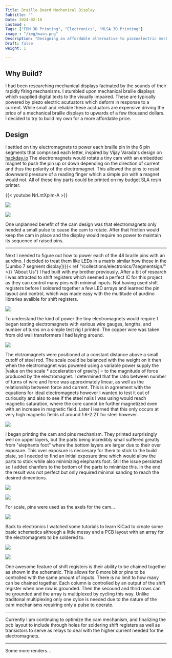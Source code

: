 ```yaml
---
Title: Braille Board Mechanical Display
Subtitle: ""
Date: 2024-02-10
Lastmod : 
Tags: ["FDM 3D Printing", "Electronics", "MLSA 3D Printing"]
image : "/img/main.png"
Description: "Designing an affordable alternative to piezoelectric mechanical braille displays."
Draft: false
weight: 1

---
```


## Why Build?

I had been researching mechanical displays facinated by the sounds of their rapidly firing mechanisms. I stumbled upon mechanical braille displays which supplied digital texts to the visually impaired. These are typically powered by piezo electric acutuators which deform in response to a current. While small and reliable these acctuators are expensive driving the price of a mechanical braille displays to upwards of a few thousand dollars. I decided to try to build my own for a more affordable price.

## Design

I settled on tiny electromagnets to power each braille pin in the 6 pin segments that comprised each letter, inspired by Vijay Varada's design on [hackday.io](https://hackaday.io/project/191181-electromechanical-refreshable-braille-module) The electromagnets would rotate a tiny cam with an embedded magnet to push the pin up or down depending on the direction of current and thus the polarity of the electromagnet. This allowed the pins to resist downward pressure of a reading finger which a simple pin with a magnet would not. All of these tiny parts could be printed on my budget SLA resin printer. 

{{< youtube NrLntXpim-A >}}



![](/img/single_cell_up.png "") 

![](/img/single_cell_down.png "")

One unplanned benefit of the cam design was that electromagnets only needed a small pulse to cause the cam to rotate. After that friction would keep the cam in place and the display would require no power to maintain its sequence of raised pins. 

***

Next I needed to figure out how to power each of the 48 braille pins with an aurdino. I decided to treat them like LEDs in a matrix similar how those in the [Jumbo 7 segment display]({{< ref "/collections/electronics/7segmentsign/" >}} "About Us") I had built with my brother previously. After a bit of research I was attracted to shift registers which seemed a perfect IC for this project as they can control many pins with minimal inputs. Not having used shift registers before I soldered together a few LED arrays and learned the pin layout and control, which was made easy with the multitude of aurdino libraries avalible for shift registers.  

![](/img/shift_register.jpg "")

To understand the kind of power the tiny electromagnets would require I began testing electromagnets with various wire gauges, lengths, and number of turns on a simple test rig I printed. The copper wire was taken from old wall transformers I had laying around.

![](/img/mag_test.jpg "")

The elctromagnets were positioned at a constant distance above a small cutoff of steel rod. The scale could be balanced with the weight on it then when the electromagnet was powered using a variable power supply the |value on the scale * acceleration of gravity| = to the magnitude of force produced by the electromagnet. I determined that the ratio between number of turns of wire and force was approximately linear, as well as the relationship between force and current. This is in agreement with the equations for ideal electromagnets however I wanted to test it out of curiousity and also to see if the steel nails I was using would reach magnetic saturation, where the core cannot be further magnetized even with an increase in magnetic field. Later I learned that this only occurs at very high magnetic fields of around 1.6-2.2T for steel however. 

![](/img/FvT.png "")

I began printing the cam and pins mechanism. They printed surprisingly well on upper layers, but the parts being incredibly small suffered greatly from "elephants foot" where the bottom layers are larger due to their over exposure. This over exposure is neccesary for them to stick to the build plate, so I needed to find an initial exposure time which would allow the parts to stick while also minimizing elephants foot. Still the issue persisted so I added chanfers to the bottom of the parts to minimize this. In the end the result was not perfect but only required minimal sanding to reach the desired dimentions.

![](/img/SLA.jpg "")

![](/img/cam.jpg "")

For scale, pins were used as the axels for the cam...

![](/img/cam2.jpg "")

Back to electronics I watched some tutorials to learn KiCad to create some basic schematics although a little messy and a PCB layout with an array for the electromagnets to be soldered to.

![](/img/schematic.png "")

![](/img/pcb.png "")

One awesome feature of shift registers is their ability to be chained together as shown in the schematic. This allows for 8 more bit or pins to be controlled with the same amount of inputs. There is no limit to how many can be chained together. Each column is controlled by an output of the shift register when one row is grounded. Then the secound and thrid rows can be grounded and the array is multiplexed by cycling this way. Unlike traditonal multiplexing only one cylce is needed due to the nature of the cam mechanisms requiring only a pulse to operate. 

***
Currently I am continuing to optimize the cam mechanism, and finalizing the pcb layout to include through holes for soldering shift registers as well as transistors to serve as relays to deal with the higher current needed for the electromagnets.
***
Some more renders...


